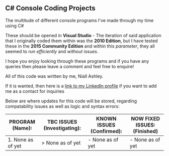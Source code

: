 ## C# Console Coding Projects

The multitude of different console programs I've made through my time using C#

These should be opened in **Visual Studio** - The iteration of said application that I originally coded them within was the **2010 Edition**, but I have tested these in the **2015 Community Edition** and within this *parameter*, they all seemed to *run efficiently* and *without issues*.

I hope you enjoy looking through these programs and if you have any queries then please leave a comment and feel free to enquire!


All of this code was written by me, Niall Ashley.

If it is wanted, then here is a [link to my LinkedIn profile](https://uk.linkedin.com/in/niall-ashley-a91914124)  if you want to add me as a contact for inquiries

Below are where updates for this code will be stored, regarding compatability issues as well as logic and syntax errors:

PROGRAM (Name):  |  TBC ISSUES (Investigating):  |  KNOWN ISSUES (Confirmed):  |  NOW FIXED ISSUES:  (Finished)
-----------  |  -----------  |  -----------  |  -----------
1. None as of yet  |  > None as of yet  |  - None as of yet  |  - None as of yet
